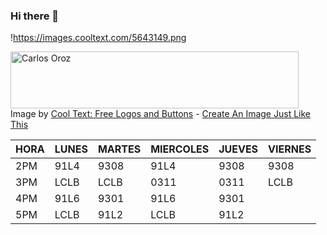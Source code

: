 ### Hi there 👋

!https://images.cooltext.com/5643149.png

<a href="https://cooltext.com"><img src="https://images.cooltext.com/5643149.png" width="461" height="91" alt="Carlos Oroz" /></a>
<br />Image by <a href="https://cooltext.com">Cool Text: Free Logos and Buttons</a> - <a href="https://cooltext.com/Edit-Logo?LogoID=4293329235">Create An Image Just Like This</a>

| HORA | LUNES | MARTES | MIERCOLES | JUEVES | VIERNES |
|------|-------|--------|-----------|--------|---------|
|  2PM |  91L4 |  9308  |    91L4   |  9308  |   9308  |
|  3PM |  LCLB |  LCLB  |    0311   |  0311  |   LCLB  |
|  4PM |  91L6 |  9301  |    91L6   |  9301  |         |
|  5PM |  LCLB |  91L2  |    LCLB   |  91L2  |         |

<!--
**CarlosIOroz/CarlosIOroz** is a ✨ _special_ ✨ repository because its `README.md` (this file) appears on your GitHub profile.

Here are some ideas to get you started:

- 🔭 I’m currently working on ...
- 🌱 I’m currently learning ...
- 👯 I’m looking to collaborate on ...
- 🤔 I’m looking for help with ...
- 💬 Ask me about ...
- 📫 How to reach me: ...
- 😄 Pronouns: ...
- ⚡ Fun fact: ...
-->
